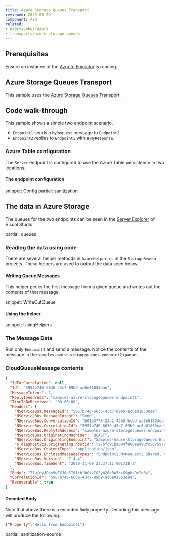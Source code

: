 ```yaml
---
title: Azure Storage Queues Transport
reviewed: 2025-05-09
component: ASQ
related:
- nservicebus/azure
- transports/azure-storage-queues
---
```


## Prerequisites

Ensure an instance of the [Azurite Emulator](https://learn.microsoft.com/en-us/azure/storage/common/storage-use-azurite?tabs=visual-studio) is running. 


## Azure Storage Queues Transport

This sample uses the [Azure Storage Queues Transport](/transports/azure-storage-queues/).


## Code walk-through

This sample shows a simple two endpoint scenario.

 * `Endpoint1` sends a `MyRequest` message to `Endpoint2`
 * `Endpoint2` replies to `Endpoint1` with a `MyResponse`.


### Azure Table configuration

The `Server` endpoint is configured to use the Azure Table persistence in two locations.


#### The endpoint configuration

snippet: Config
partial: sanitization


## The data in Azure Storage

The queues for the two endpoints can be seen in the [Server Explorer](https://msdn.microsoft.com/en-us/library/x603htbk.aspx) of Visual Studio.

partial: queues


### Reading the data using code

There are several helper methods in `AzureHelper.cs` in the `StorageReader` projects. These helpers are used to output the data seen below.


#### Writing Queue Messages

This helper peeks the first message from a given queue and writes out the contents of that message.

snippet: WriteOutQueue


#### Using the helper

snippet: UsingHelpers


### The Message Data

Run only `Endpoint1` and send a message. Notice the contents of the message in the `samples-azure-storagequeues-endpoint2` queue.


### CloudQueueMessage contents

```json
{
  "IdForCorrelation": null,
  "Id": "5957b746-6636-43c7-89b9-ac6e01853eae",
  "MessageIntent": 1,
  "ReplyToAddress": "samples-azure-storagequeues-endpoint1",
  "TimeToBeReceived": "00:00:00",
  "Headers": {
    "NServiceBus.MessageId": "5957b746-6636-43c7-89b9-ac6e01853eae",
    "NServiceBus.MessageIntent": "Send",
    "NServiceBus.ConversationId": "b01e3778-23a1-42b5-bcbd-ac6e01853eaf",
    "NServiceBus.CorrelationId": "5957b746-6636-43c7-89b9-ac6e01853eae",
    "NServiceBus.ReplyToAddress": "samples-azure-storagequeues-endpoint1",
    "NServiceBus.OriginatingMachine": "BEAST",
    "NServiceBus.OriginatingEndpoint": "Samples-Azure-StorageQueues-Endpoint1",
    "$.diagnostics.originating.hostid": "27bfc91ba004f906eed90fc507597a11",
    "NServiceBus.ContentType": "application/json",
    "NServiceBus.EnclosedMessageTypes": "Endpoint2.MyRequest, Shared, Version=1.0.0.0, Culture=neutral, PublicKeyToken=null",
    "NServiceBus.Version": "7.4.4",
    "NServiceBus.TimeSent": "2020-11-09 23:37:11:901738 Z"
  },
  "Body": "77u/eyJQcm9wZXJ0eSI6IkhlbGxvIGZyb20gRW5kcG9pbnQxIn0=",
  "CorrelationId": "5957b746-6636-43c7-89b9-ac6e01853eae",
  "Recoverable": true
}
```


#### Decoded Body

Note that above there is a encoded `Body` property. Decoding this message will produce the following.

```json
{"Property":"Hello from Endpoint1"}

```

partial: sanitization-source

